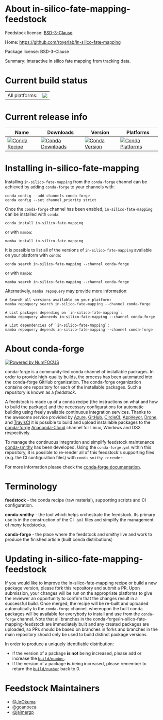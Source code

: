 About in-silico-fate-mapping-feedstock
======================================

Feedstock license: [BSD-3-Clause](https://github.com/conda-forge/in-silico-fate-mapping-feedstock/blob/main/LICENSE.txt)

Home: https://github.com/royerlab/in-silico-fate-mapping

Package license: BSD-3-Clause

Summary: Interactive in silico fate mapping from tracking data.

Current build status
====================


<table><tr><td>All platforms:</td>
    <td>
      <a href="https://dev.azure.com/conda-forge/feedstock-builds/_build/latest?definitionId=19966&branchName=main">
        <img src="https://dev.azure.com/conda-forge/feedstock-builds/_apis/build/status/in-silico-fate-mapping-feedstock?branchName=main">
      </a>
    </td>
  </tr>
</table>

Current release info
====================

| Name | Downloads | Version | Platforms |
| --- | --- | --- | --- |
| [![Conda Recipe](https://img.shields.io/badge/recipe-in--silico--fate--mapping-green.svg)](https://anaconda.org/conda-forge/in-silico-fate-mapping) | [![Conda Downloads](https://img.shields.io/conda/dn/conda-forge/in-silico-fate-mapping.svg)](https://anaconda.org/conda-forge/in-silico-fate-mapping) | [![Conda Version](https://img.shields.io/conda/vn/conda-forge/in-silico-fate-mapping.svg)](https://anaconda.org/conda-forge/in-silico-fate-mapping) | [![Conda Platforms](https://img.shields.io/conda/pn/conda-forge/in-silico-fate-mapping.svg)](https://anaconda.org/conda-forge/in-silico-fate-mapping) |

Installing in-silico-fate-mapping
=================================

Installing `in-silico-fate-mapping` from the `conda-forge` channel can be achieved by adding `conda-forge` to your channels with:

```
conda config --add channels conda-forge
conda config --set channel_priority strict
```

Once the `conda-forge` channel has been enabled, `in-silico-fate-mapping` can be installed with `conda`:

```
conda install in-silico-fate-mapping
```

or with `mamba`:

```
mamba install in-silico-fate-mapping
```

It is possible to list all of the versions of `in-silico-fate-mapping` available on your platform with `conda`:

```
conda search in-silico-fate-mapping --channel conda-forge
```

or with `mamba`:

```
mamba search in-silico-fate-mapping --channel conda-forge
```

Alternatively, `mamba repoquery` may provide more information:

```
# Search all versions available on your platform:
mamba repoquery search in-silico-fate-mapping --channel conda-forge

# List packages depending on `in-silico-fate-mapping`:
mamba repoquery whoneeds in-silico-fate-mapping --channel conda-forge

# List dependencies of `in-silico-fate-mapping`:
mamba repoquery depends in-silico-fate-mapping --channel conda-forge
```


About conda-forge
=================

[![Powered by
NumFOCUS](https://img.shields.io/badge/powered%20by-NumFOCUS-orange.svg?style=flat&colorA=E1523D&colorB=007D8A)](https://numfocus.org)

conda-forge is a community-led conda channel of installable packages.
In order to provide high-quality builds, the process has been automated into the
conda-forge GitHub organization. The conda-forge organization contains one repository
for each of the installable packages. Such a repository is known as a *feedstock*.

A feedstock is made up of a conda recipe (the instructions on what and how to build
the package) and the necessary configurations for automatic building using freely
available continuous integration services. Thanks to the awesome service provided by
[Azure](https://azure.microsoft.com/en-us/services/devops/), [GitHub](https://github.com/),
[CircleCI](https://circleci.com/), [AppVeyor](https://www.appveyor.com/),
[Drone](https://cloud.drone.io/welcome), and [TravisCI](https://travis-ci.com/)
it is possible to build and upload installable packages to the
[conda-forge](https://anaconda.org/conda-forge) [Anaconda-Cloud](https://anaconda.org/)
channel for Linux, Windows and OSX respectively.

To manage the continuous integration and simplify feedstock maintenance
[conda-smithy](https://github.com/conda-forge/conda-smithy) has been developed.
Using the ``conda-forge.yml`` within this repository, it is possible to re-render all of
this feedstock's supporting files (e.g. the CI configuration files) with ``conda smithy rerender``.

For more information please check the [conda-forge documentation](https://conda-forge.org/docs/).

Terminology
===========

**feedstock** - the conda recipe (raw material), supporting scripts and CI configuration.

**conda-smithy** - the tool which helps orchestrate the feedstock.
                   Its primary use is in the construction of the CI ``.yml`` files
                   and simplify the management of *many* feedstocks.

**conda-forge** - the place where the feedstock and smithy live and work to
                  produce the finished article (built conda distributions)


Updating in-silico-fate-mapping-feedstock
=========================================

If you would like to improve the in-silico-fate-mapping recipe or build a new
package version, please fork this repository and submit a PR. Upon submission,
your changes will be run on the appropriate platforms to give the reviewer an
opportunity to confirm that the changes result in a successful build. Once
merged, the recipe will be re-built and uploaded automatically to the
`conda-forge` channel, whereupon the built conda packages will be available for
everybody to install and use from the `conda-forge` channel.
Note that all branches in the conda-forge/in-silico-fate-mapping-feedstock are
immediately built and any created packages are uploaded, so PRs should be based
on branches in forks and branches in the main repository should only be used to
build distinct package versions.

In order to produce a uniquely identifiable distribution:
 * If the version of a package **is not** being increased, please add or increase
   the [``build/number``](https://docs.conda.io/projects/conda-build/en/latest/resources/define-metadata.html#build-number-and-string).
 * If the version of a package **is** being increased, please remember to return
   the [``build/number``](https://docs.conda.io/projects/conda-build/en/latest/resources/define-metadata.html#build-number-and-string)
   back to 0.

Feedstock Maintainers
=====================

* [@JoOkuma](https://github.com/JoOkuma/)
* [@goanpeca](https://github.com/goanpeca/)
* [@jaimergp](https://github.com/jaimergp/)

